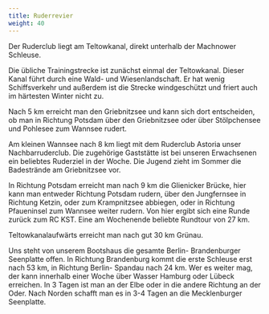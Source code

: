 ```yaml
---
title: Ruderrevier
weight: 40
---
```

Der Ruderclub liegt am Teltowkanal, direkt unterhalb der Machnower Schleuse.

Die übliche Trainingstrecke ist zunächst einmal der Teltowkanal.
Dieser Kanal führt durch eine Wald- und Wiesenlandschaft. Er hat wenig Schiffsverkehr und außerdem ist die Strecke windgeschützt und friert auch im härtesten Winter nicht zu.

Nach 5 km erreicht man den Griebnitzsee und kann sich dort entscheiden, ob man in Richtung Potsdam über den Griebnitzsee oder über Stölpchensee und Pohlesee zum Wannsee rudert.

Am kleinen Wannsee nach 8 km liegt mit dem Ruderclub Astoria unser Nachbarruderclub. Die zugehörige Gaststätte ist bei unseren Erwachsenen ein beliebtes Ruderziel in der Woche. Die Jugend zieht im Sommer die Badestrände am Griebnitzsee vor.

In Richtung Potsdam erreicht man nach 9 km die Glienicker Brücke, hier kann man entweder Richtung Potsdam rudern, über den Jungfernsee in Richtung Ketzin, oder zum Krampnitzsee abbiegen, oder in Richtung Pfaueninsel zum Wannsee weiter rudern. Von hier ergibt sich eine Runde zurück zum RC KST. Eine am Wochenende beliebte Rundtour von 27 km.

Teltowkanalaufwärts erreicht man nach gut 30 km Grünau.

Uns steht von unserem Bootshaus die gesamte Berlin- Brandenburger Seenplatte offen.
In Richtung Brandenburg kommt die erste Schleuse erst nach 53 km, in Richtung Berlin- Spandau nach 24 km.
Wer es weiter mag, der kann innerhalb einer Woche über Wasser Hamburg oder Lübeck erreichen. In 3 Tagen ist man an der Elbe oder in die andere Richtung an der Oder. Nach Norden schafft man es in 3-4 Tagen an die Mecklenburger Seenplatte.


